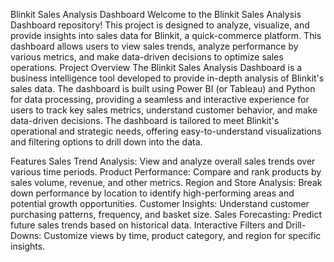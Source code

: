 Blinkit Sales Analysis Dashboard
Welcome to the Blinkit Sales Analysis Dashboard repository! This project is designed to analyze, visualize, and provide insights into sales data for Blinkit, a quick-commerce platform. This dashboard allows users to view sales trends, analyze performance by various metrics, and make data-driven decisions to optimize sales operations.
Project Overview
The Blinkit Sales Analysis Dashboard is a business intelligence tool developed to provide in-depth analysis of Blinkit's sales data. The dashboard is built using Power BI (or Tableau) and Python for data processing, providing a seamless and interactive experience for users to track key sales metrics, understand customer behavior, and make data-driven decisions. The dashboard is tailored to meet Blinkit's operational and strategic needs, offering easy-to-understand visualizations and filtering options to drill down into the data.

Features
Sales Trend Analysis: View and analyze overall sales trends over various time periods.
Product Performance: Compare and rank products by sales volume, revenue, and other metrics.
Region and Store Analysis: Break down performance by location to identify high-performing areas and potential growth opportunities.
Customer Insights: Understand customer purchasing patterns, frequency, and basket size.
Sales Forecasting: Predict future sales trends based on historical data.
Interactive Filters and Drill-Downs: Customize views by time, product category, and region for specific insights.
